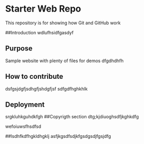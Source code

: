 # Starter Web Repo

This repository is for showing how Git and GitHub work


##Introduction
wdlufhsidfgasdyf

## Purpose

Sample website with plenty of files for demos
dfgdhdhfh

## How to contribute
dsfgsjdgfjsdhgfjshdgfjsf
sdfgdfhghkhlk

## Deployment
srgkluhkguhdkfgh
##Copyrigth section
dtg;kjdiuoghsdfjkghkdfg

wefoiuwsfhsdfsd

##lsdhfkdfhgkldhgklj
asfjkgsdfsdjkfgsdgsdjfgsjdfg
